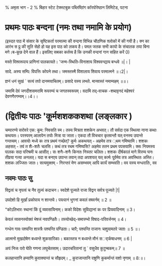 % अमृता भाग - 2
% बिहार स्टेट टेक्स्टबुक पब्लिष्ठािंग कॉरपोरेष्ठान लिमिटेड, पटना

# प्रथमः पाठः बन्दना (नमः तथा नमामि के प्रयोग)

(इस्दत पाठ में संसार के सृष्टिकर्ता परमात्मा की वन्दना विभिन्न चौठणिक श्लोकों में की गयी है। क्न का आरंभ स प्रु की सुति सेहो हो यह इस पाठ को लकय है। पमल जतक सभी कायो के संचालक तया बिना मगे।ब-कूछ देने वाल हैं। इसलिए सबका कर्तव्य है कि उनकी वन्दनां गान सहित करें 0)

मस्ते विश्वरूपाय प्राणिनां पालकायते।
'जन्म-स्थिति-विनाशाय विश्ववन्द्याय बन्धवे ॥|। |

सादे. अस्य सम्पि: विपत्तिः कोपने तथा।
जमस्तस्मै विशालाय शिवाय परमात्मने ॥।2|।

ज्ञनं धनं सुखं ` सत्यं तपो दानमयाचितम्‌।
प्रसादे यस्य लभते. मानवस्तं नमाम्यहम्‌ ॥॥।

जमामि देवं जगदीशसमरामि रूपरम्यं च जगतस्वरूपम्‌।
वदामि तद्‌-वाचक -शब्दवृनदं महेश्वरं देवगणैरगम्यम्‌।।4।।

# (द्वितीयः पाठः 'कूर्मशशककशथा (लङ्लकार )

चम्पारण्ये सरोवरे एक: कूम: निवसति स्म। तस्य मित्रता शशकेन अभवत्‌। तौ सर्वदा
एक स्थित्वा नाना कथाः कथयतः। परस्परम्‌ आलापेन तयोः मित्रा या जाता। एकदा तौ
विचचार कृतवन्तौ यत्‌ वनस्य उपान्ते गन्तव्यम्‌। आवयोः मध्ये कः तत्र प्रथमं गच्छेत्‌? कूर्मः
अकथयत्‌ - अहमेव तत्र ्थम गमिष्यामि। शशकः अहसत्‌ - तवं त शैः-शतैः चलसि। कथं
तत्र रथम गमिष्यसि? अहमेव ततन प्रथम पपसयामि।
क्सः नियमस्य पालकः सदा परिश्रमी च आसीत्‌। सः
शनैः-शनैः किनतः निस्तर
चलितः। शशकः दीर्षकालं मागे विरम्य घनः तीव्रया गत्या अनलत्‌। यदा स बनएय उपान्त तवान्‌ तदा अपशयत्‌ यत्‌ कार्मः पूर्वमेव तत्र अवस्थितः अस्ति। शशकः लज्जितः जातः।
सत्यमुक्तम्‌ - निरन्तरं मेण असम्भवम्‌ आपि कार्यं सम्भवति। वव यस्य मन्धरातिः, वव

## नवमः पाठः सु

विद्वत्वं च नृपत्वं च नैव तुल्यं कदाचन।
स्वदेशे पूज्यते राजा विद्वन सर्वत्र पूज्यते |!|

उपदेशो हि मूर्खां प्रकोपाय न शान्तये।
पयःपानं भु्गनां कवलं वषवर्नम्‌ ॥ 2 ॥

"कोऽतिभारः स्थानां किं दूं व्यवसायिनाम्‌।
कको विदेशः सुविद्यानां कः पर प्रियवादिनाम्‌ ॥ 3।

केवलं व्यसनस्योक्तं भेषजं नवपण्डितैः।
तस्योच्छेद्‌-समारम्भो विषाद-परिवर्जनम्‌ ॥ 4।

गन्धेन गावः पश्यन्ति शास्त्रैः पश्यन्ति पण्डिताः।
चारै; पश्यन्ति राजानः चशु्यामतरे जताः ॥ 5 ॥।

आत्मनो मुखदोषेण बध्यन्ते शुकसारिकाः।
बकास्तत्र न बध्यन्ते मौनं सर्ार्कषाधनम्‌ ॥ 6 |

अयं निजः परो घेति गणना लघुचेतसाम्‌।
उदारचरितानां तु ` वसुधैव कुटुम्बकम्‌॥ 7 ॥

कलहान्तानि हम्याणि कुवाक्यान्तं च सौहृदम्‌।
_ कुराजान्तानि राष्ट्रणि कुकर्मान्तं यशो नृणाम्‌ ॥ 8:॥।



















